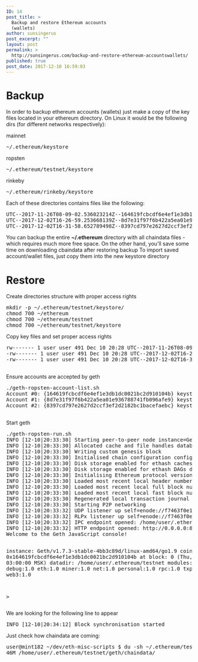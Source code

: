 ```yaml
---
ID: 14
post_title: >
  Backup and restore Ethereum accounts
  (wallets)
author: sunsingerus
post_excerpt: ""
layout: post
permalink: >
  http://sunsingerus.com/backup-and-restore-ethereum-accountswallets/
published: true
post_date: 2017-12-10 16:59:03
---
```

<h1>Backup</h1>
In order to backup ethereum accounts (wallets) just make a copy of the key files located in your ethereum directory. On Linux it would be the following dirs (for different networks respectively):

mainnet
<pre class="prettyprint">~/.ethereum/keystore
</pre>
ropsten
<pre class="prettyprint">~/.ethereum/testnet/keystore
</pre>
rinkeby
<pre class="prettyprint">~/.ethereum/rinkeby/keystore
</pre>
Each of these directories contains files like the following:
<pre class="prettyprint">UTC--2017-11-26T08-09-02.536023214Z--164619fcbcdf6e4ef1e3db1dc0021bc2d910104b
UTC--2017-12-02T16-26-59.253668139Z--8d7e31f97f6b422a5ea01e936788741fb096afe9
UTC--2017-12-02T16-31-58.652789498Z--8397cd797e2627d2ccf3ef2d2182bc1bacefaebc
</pre>
You can backup the entire <strong>~/.ethereum</strong> directory with all chaindata files - which requires much more free space. On the other hand, you'll save some time on downloading cbaindata after restoring backup
To import saved account/wallet files, just copy them into the new keystore directory
<h1>Restore
<!--?prettify linenums=true?--></h1>
Create directories structure with proper access rights
<pre class="prettyprint">mkdir -p ~/.ethereum/testnet/keystore/
chmod 700 ~/ethereum
chmod 700 ~/ethereum/testnet
chmod 700 ~/ethereum/testnet/keystore</pre>
Copy key files and set proper access rights
<pre class="prettyprint">rw------- 1 user user 491 Dec 10 20:28 UTC--2017-11-26T08-09-02.536023214Z--164619fcbcdf6e4ef1e3db1dc0021bc2d910104b
-rw------- 1 user user 491 Dec 10 20:28 UTC--2017-12-02T16-26-59.253668139Z--8d7e31f97f6b422a5ea01e936788741fb096afe9
-rw------- 1 user user 491 Dec 10 20:28 UTC--2017-12-02T16-31-58.652789498Z--8397cd797e2627d2ccf3ef2d2182bc1bacefaebc

</pre>
Ensure accounts are accepted by geth
<pre class="prettyprint">./geth-ropsten-account-list.sh
Account #0: {164619fcbcdf6e4ef1e3db1dc0021bc2d910104b} keystore:///home/user/.ethereum/testnet/keystore/UTC--2017-11-26T08-09-02.536023214Z--164619fcbcdf6e4ef1e3db1dc0021bc2d910104b
Account #1: {8d7e31f97f6b422a5ea01e936788741fb096afe9} keystore:///home/user/.ethereum/testnet/keystore/UTC--2017-12-02T16-26-59.253668139Z--8d7e31f97f6b422a5ea01e936788741fb096afe9
Account #2: {8397cd797e2627d2ccf3ef2d2182bc1bacefaebc} keystore:///home/user/.ethereum/testnet/keystore/UTC--2017-12-02T16-31-58.652789498Z--8397cd797e2627d2ccf3ef2d2182bc1bacefaebc

</pre>
Start geth
<pre class="prettyprint">./geth-ropsten-run.sh
INFO [12-10|20:33:30] Starting peer-to-peer node instance=Geth/v1.7.3-stable-4bb3c89d/linux-amd64/go1.9
INFO [12-10|20:33:30] Allocated cache and file handles database=/home/user/.ethereum/testnet/geth/chaindata cache=1024 handles=1024
INFO [12-10|20:33:30] Writing custom genesis block
INFO [12-10|20:33:30] Initialised chain configuration config="{ChainID: 3 Homestead: 0 DAO: DAOSupport: true EIP150: 0 EIP155: 10 EIP158: 10 Byzantium: 1700000 Engine: ethash}"
INFO [12-10|20:33:30] Disk storage enabled for ethash caches dir=/home/user/.ethereum/testnet/geth/ethash count=3
INFO [12-10|20:33:30] Disk storage enabled for ethash DAGs dir=/home/user/.ethash count=2
INFO [12-10|20:33:30] Initialising Ethereum protocol versions="[63 62]" network=3
INFO [12-10|20:33:30] Loaded most recent local header number=0 hash=419410…ca4a2d td=1048576
INFO [12-10|20:33:30] Loaded most recent local full block number=0 hash=419410…ca4a2d td=1048576
INFO [12-10|20:33:30] Loaded most recent local fast block number=0 hash=419410…ca4a2d td=1048576
INFO [12-10|20:33:30] Regenerated local transaction journal transactions=0 accounts=0
INFO [12-10|20:33:30] Starting P2P networking
INFO [12-10|20:33:32] UDP listener up self=enode://f7463f0e1af193fe673960d3199d58d6ce0268ec0d8501dfffc7501234a9557a0f201886fb0d1775f4770cbda2c5db7b49c95b2413a9f6c137d1abd446465796@[::]:30303
INFO [12-10|20:33:32] RLPx listener up self=enode://f7463f0e1af193fe673960d3199d58d6ce0268ec0d8501dfffc7501234a9557a0f201886fb0d1775f4770cbda2c5db7b49c95b2413a9f6c137d1abd446465796@[::]:30303
INFO [12-10|20:33:32] IPC endpoint opened: /home/user/.ethereum/geth.ipc
INFO [12-10|20:33:32] HTTP endpoint opened: http://0.0.0.0:8545
Welcome to the Geth JavaScript console!

instance: Geth/v1.7.3-stable-4bb3c89d/linux-amd64/go1.9
coinbase: 0x164619fcbcdf6e4ef1e3db1dc0021bc2d910104b
at block: 0 (Thu, 01 Jan 1970 03:00:00 MSK)
datadir: /home/user/.ethereum/testnet
modules: admin:1.0 debug:1.0 eth:1.0 miner:1.0 net:1.0 personal:1.0 rpc:1.0 txpool:1.0 web3:1.0

&gt;</pre>
We are looking for the following line to appear
<pre class="prettyprint">INFO [12-10|20:34:12] Block synchronisation started</pre>
Just check how chaindata are coming:
<pre class="prettyprint">user@mint182 ~/dev/eth-misc-scripts $ du -sh ~/.ethereum/testnet/geth/chaindata/
46M /home/user/.ethereum/testnet/geth/chaindata/

</pre>
&nbsp;
